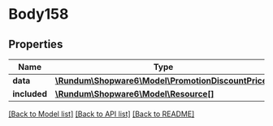 # Body158

## Properties
Name | Type | Description | Notes
------------ | ------------- | ------------- | -------------
**data** | [**\Rundum\Shopware6\Model\PromotionDiscountPrices**](PromotionDiscountPrices.md) |  | [optional] 
**included** | [**\Rundum\Shopware6\Model\Resource[]**](Resource.md) |  | [optional] 

[[Back to Model list]](../../README.md#documentation-for-models) [[Back to API list]](../../README.md#documentation-for-api-endpoints) [[Back to README]](../../README.md)

